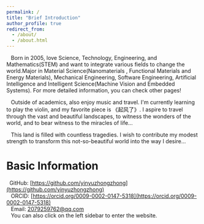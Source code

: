 ```yaml
---
permalink: /
title: "Brief Introduction"
author_profile: true
redirect_from: 
  - /about/
  - /about.html
---
```


&nbsp;&nbsp;&nbsp;Born in 2005, love Science, Technology, Engineering, and Mathematics(STEM) and want to integrate various fields to change the world.Major in Material Science(Nanomaterials , Functional Materials and Energy Materials), Mechanical Engineering, Software Engineering, Artificial Intelligence and Intelligent Science(Machine Vision and Embedded Systems). For more detailed information, you can check other pages!

&nbsp;&nbsp;&nbsp;Outside of academics, also enjoy music and travel. I'm currently learning to play the violin, and my favorite piece is 《起风了》. I aspire to travel through the vast and beautiful landscapes, to witness the wonders of the world, and to bear witness to the miracles of life...

&nbsp;&nbsp;&nbsp;This land is filled with countless tragedies. I wish to contribute my modest strength to transform this not-so-beautiful world into the way I desire...

  
Basic Information
======
 &nbsp;&nbsp;GitHub: [https://github.com/yinyuzhongzhong](https://github.com/yinyuzhongzhong)  
 &nbsp;&nbsp;&nbsp;ORCID: [https://orcid.org/0009-0002-0147-5318](https://orcid.org/0009-0002-0147-5318)  
 &nbsp;&nbsp;&nbsp;Email: [2079259762@qq.com](mailto:2079259762@qq.com)  
 &nbsp;&nbsp;&nbsp;You can also click on the left sidebar to enter the website.
